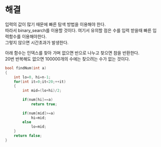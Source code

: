# 해결 
입력의 값이 많기 때문에 빠른 탐색 방법을 이용해야 한다.  
따라서 binary_search를 이용할 것이다. 
여기서 유의할 점은 수를 입력 받을때 빠른 입력함수를 이용해야한다.  
그렇지 않으면 시간초과가 발생한다.  

아래 함수는 인덱스를 찾아 가며 없으면 반으로 나누고 찾으면 참을 반환한다.  
20번 반복해도 없으면 100000개의 수에는 찾으려는 수가 없는 것이다.  
```c++
bool findNum(int a)
{
    int lo=0, hi=n-1;
    for(int it=0;it<20;++it)
    {
        int mid=(lo+hi)/2;
        
        if(num[hi]==a)
            return true;
        
        if(num[mid]>=a)
            hi=mid;
        else 
            lo=mid;
    }
    return false;
}
```
